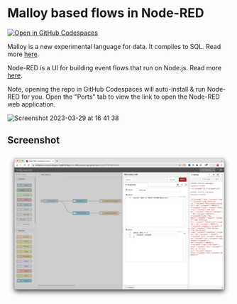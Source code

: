 # Malloy based flows in Node-RED 

[![Open in GitHub Codespaces](https://github.com/codespaces/badge.svg)](https://github.com/codespaces/new?hide_repo_select=true&ref=main&repo=620984101)

Malloy is a new experimental language for data. It compiles to SQL. Read more [here](https://github.com/malloydata/malloy).

Node-RED is a UI for building event flows that run on Node.js. Read more [here](https://github.com/node-red/node-red).

Note, opening the repo in GitHub Codespaces will auto-install & run Node-RED for you. Open the "Ports" tab to view the link to open the Node-RED web application.

<img width="751" alt="Screenshot 2023-03-29 at 16 41 38" src="https://user-images.githubusercontent.com/1309307/228674198-cf893643-b34f-4f30-b836-cc1fac468360.png">

## Screenshot

![Screenshot of Node-RED](images/screenshot.png)

